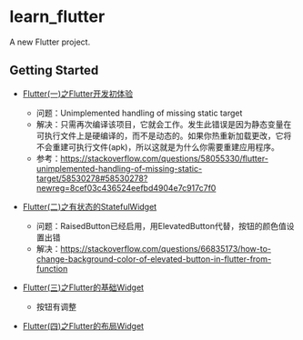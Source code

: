 # learn_flutter

A new Flutter project.

## Getting Started

- [Flutter(一)之Flutter开发初体验](https://mp.weixin.qq.com/s/UU2WO_YSoobthTTbniBm5Q)
  - 问题：Unimplemented handling of missing static target
  - 解决：只需再次编译该项目，它就会工作。发生此错误是因为静态变量在可执行文件上是硬编译的，而不是动态的。如果你热重新加载更改，它将不会重建可执行文件(apk)，所以这就是为什么你需要重建应用程序。
  - 参考：https://stackoverflow.com/questions/58055330/flutter-unimplemented-handling-of-missing-static-target/58530278#58530278?newreg=8cef03c436524eefbd4904e7c917c7f0

- [Flutter(二)之有状态的StatefulWidget](https://mp.weixin.qq.com/s/GJUXzwTY52JSjvCyernZKA)
  - 问题：RaisedButton已经启用，用ElevatedButton代替，按钮的颜色值设置出错
  - 解决：https://stackoverflow.com/questions/66835173/how-to-change-background-color-of-elevated-button-in-flutter-from-function
  
- [Flutter(三)之Flutter的基础Widget](https://mp.weixin.qq.com/s/xuECuEW3MLJpXBIwkREgCA)
  - 按钮有调整
  
- [Flutter(四)之Flutter的布局Widget](https://mp.weixin.qq.com/s/w33dctz-TmaYBZ9hXr4oig)